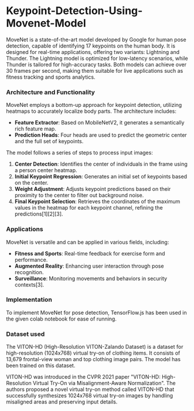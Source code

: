# Keypoint-Detection-Using-Movenet-Model
MoveNet is a state-of-the-art model developed by Google for human pose detection, capable of identifying 17 keypoints on the human body. It is designed for real-time applications, offering two variants: Lightning and Thunder. The Lightning model is optimized for low-latency scenarios, while Thunder is tailored for high-accuracy tasks. Both models can achieve over 30 frames per second, making them suitable for live applications such as fitness tracking and sports analytics.

### Architecture and Functionality

MoveNet employs a bottom-up approach for keypoint detection, utilizing heatmaps to accurately localize body parts. The architecture includes:

- **Feature Extractor**: Based on MobileNetV2, it generates a semantically rich feature map.
- **Prediction Heads**: Four heads are used to predict the geometric center and the full set of keypoints.

The model follows a series of steps to process input images:

1. **Center Detection**: Identifies the center of individuals in the frame using a person center heatmap.
2. **Initial Keypoint Regression**: Generates an initial set of keypoints based on the center.
3. **Weight Adjustment**: Adjusts keypoint predictions based on their proximity to the center to filter out background noise.
4. **Final Keypoint Selection**: Retrieves the coordinates of the maximum values in the heatmap for each keypoint channel, refining the predictions[1][2][3].

### Applications

MoveNet is versatile and can be applied in various fields, including:

- **Fitness and Sports**: Real-time feedback for exercise form and performance.
- **Augmented Reality**: Enhancing user interaction through pose recognition.
- **Surveillance**: Monitoring movements and behaviors in security contexts[3].

### Implementation

To implement MoveNet for pose detection, TensorFlow.js has been used in the given colab notebook for ease of running.

### Dataset used 
The VITON-HD (High-Resolution VITON-Zalando Dataset) is a dataset for high-resolution (1024x768) virtual try-on of clothing items. It consists of 13,679 frontal-view woman and top clothing image pairs. The model has been trained on this dataset.

VITON-HD was introduced in the CVPR 2021 paper "VITON-HD: High-Resolution Virtual Try-On via Misalignment-Aware Normalization". The authors proposed a novel virtual try-on method called VITON-HD that successfully synthesizes 1024x768 virtual try-on images by handling misaligned areas and preserving input details.

